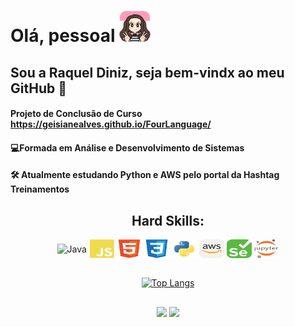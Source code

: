 # Olá, pessoal <img src="cartoon.png" height="50" width="50">

## Sou a Raquel Diniz, seja bem-vindx ao meu GitHub 💖
#### Projeto de Conclusão de Curso https://geisianealves.github.io/FourLanguage/
#### 💻Formada em Análise e Desenvolvimento de Sistemas
#### 🛠️ Atualmente estudando Python e AWS pelo portal da Hashtag Treinamentos

##
 <div align="center"> 
 
 <h2>Hard Skills:</h2>
 
 </div> 
<div style="display: inline_block" align="center">
  <img align="center" alt="Java" height="30" width="40" <img src="https://cdn.jsdelivr.net/gh/devicons/devicon/icons/java/java-original.svg" />
  <img align="center" alt="Js" height="30" width="40" src="https://raw.githubusercontent.com/devicons/devicon/master/icons/javascript/javascript-plain.svg">
  <img align="center" alt="HTML" height="30" width="40" src="https://raw.githubusercontent.com/devicons/devicon/master/icons/html5/html5-original.svg">
  <img align="center" alt="CSS" height="30" width="40" src="https://raw.githubusercontent.com/devicons/devicon/master/icons/css3/css3-original.svg">
  <img align="center" alt="Python" height="30" width="40" src="https://raw.githubusercontent.com/devicons/devicon/master/icons/python/python-original.svg">
  <img  align="center" alt="AWS" height="30" width="40" src="https://github.com/tandpfun/skill-icons/blob/main/icons/AWS-Light.svg">
  <img align="center" alt="Selenium" height="30" width="40" src="https://github.com/tandpfun/skill-icons/blob/main/icons/Selenium.svg"> 
   <img align="center" alt="Jupyter" height="30" width="40" src="https://raw.githubusercontent.com/devicons/devicon/master/icons/jupyter/jupyter-original-wordmark.svg">
  
</div>
<br>

<div align="center">

   <!--![Anurag's GitHub stats](https://github-readme-stats.vercel.app/api?username=queldiniz&show_icons=true&theme=omni&hide=stars&show=issues&count_public=true) -->
 [![Top Langs](https://github-readme-stats.vercel.app/api/top-langs/?username=queldiniz&hide=html&show=jupyternotebooklayout=compact&langs_count=8&show_icons=true&theme=omni)](https://github.com/queldiniz/github-readme-stats)                   
</div>

##
<div align="center"> 
  <a href = "quelwolve@gmail.com"><img src="https://img.shields.io/badge/-Gmail-%23333?style=for-the-badge&logo=gmail&logoColor=white" target="_blank"></a>
  <a href="https://www.linkedin.com/in/raquel-diniz-58a011205/" target="_blank"><img src="https://img.shields.io/badge/-LinkedIn-%230077B5?style=for-the-badge&logo=linkedin&logoColor=white" target="_blank"></a> 
  
</div>
